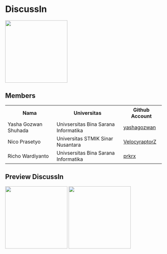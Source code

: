 # DiscussIn

<img src="https://res.cloudinary.com/dfeenbdhb/image/upload/v1671523968/discussin/play_store_512_fsj5tv.png" width="200" />

## Members

<table>
    <tr>
        <th>Nama</th>
        <th>Universitas</th>
        <th>Github Account</th>
    </tr>
    <tr>
        <td>Yasha Gozwan Shuhada</td>
        <td>Univsersitas Bina Sarana Informatika</td>
        <td><a href="https://github.com/yashagozwan">yashagozwan</a></td>
    </tr>
     <tr>
        <td>Nico Prasetyo</td>
        <td>Universitas STMIK Sinar Nusantara</td>
        <td><a href="https://github.com/VelocyraptorZ">VelocyraptorZ</a></td>
    </tr>
     <tr>
        <td>Richo Wardiyanto</td>
        <td>Univsersitas Bina Sarana Informatika</td>
        <td><a href="https://github.com/prkrx">prkrx</a></td>
    </tr>

</table>

## Preview DiscussIn

<div>
    <img  src="https://res.cloudinary.com/dfeenbdhb/image/upload/v1671524544/discussin/preview-01_lnn6qv.gif" width="200"/>
    <img  src="https://res.cloudinary.com/dfeenbdhb/image/upload/v1671524547/discussin/preview-02_rk0jyn.gif" width="200"/>
</div>
